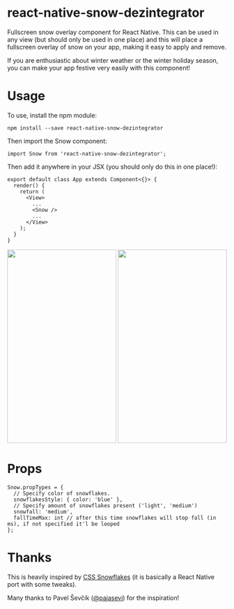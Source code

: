 # react-native-snow-dezintegrator
Fullscreen snow overlay component for React Native.  This can be used in any
view (but should only be used in one place) and this will place a fullscreen
overlay of snow on your app, making it easy to apply and remove.

If you are enthusiastic about winter weather or the winter holiday season, you
can make your app festive very easily with this component!

# Usage
To use, install the npm module:
```
npm install --save react-native-snow-dezintegrator
```

Then import the Snow component:
```
import Snow from 'react-native-snow-dezintegrator';
```

Then add it anywhere in your JSX (you should only do this in one place!):
```
export default class App extends Component<{}> {
  render() {
    return (
      <View>
        ...
        <Snow />
        ...
      </View>
    );
  }
}
```

<img src="https://s3.amazonaws.com/react-native-snow-screenshots/android.png" width="250" height="444" /> <img src="https://s3.amazonaws.com/react-native-snow-screenshots/ios.png" width="250" height="444" />

# Props
```
Snow.propTypes = {
  // Specify color of snowflakes.
  snowflakesStyle: { color: 'blue' },
  // Specify amount of snowflakes present ('light', 'medium')
  snowfall: 'medium',
  fallTimeMax: int // after this time snowflakes will stop fall (in ms), if not specified it'l be looped
};
```

# Thanks

This is heavily inspired by [CSS Snowflakes](https://pajasevi.github.io/CSSnowflakes/) (it is basically a React Native port with some tweaks).

Many thanks to Pavel Ševčík ([@pajasevi](https://twitter.com/pajasevi)) for the inspiration!

